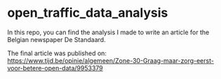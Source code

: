 # open_traffic_data_analysis

In this repo, you can find the analysis I made to write an article for the Belgian newspaper De Standaard. 

The final article was published on: https://www.tijd.be/opinie/algemeen/Zone-30-Graag-maar-zorg-eerst-voor-betere-open-data/9953379
